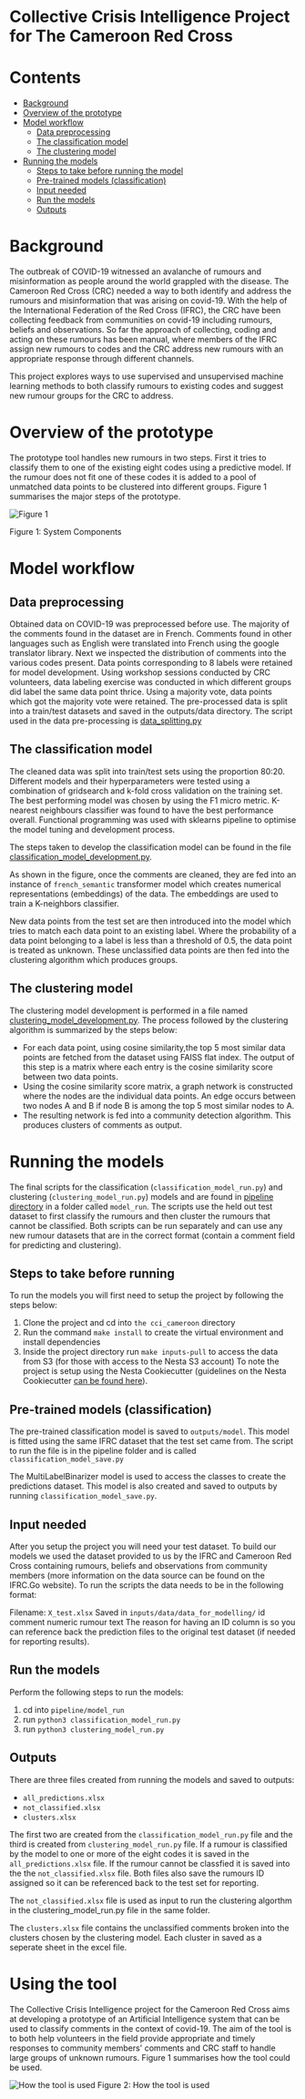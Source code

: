 <!-- #region -->

# Collective Crisis Intelligence Project for The Cameroon Red Cross

# Contents

- [Background](#background)
- [Overview of the prototype](#overview-of-the-prototype)
- [Model workflow](#model-workflow)
  - [Data preprocessing](#data-preprocessing)
  - [The classification model](#the-classification-model)
  - [The clustering model](#the-clustering-model)
- [Running the models](#running-the-models)
  - [Steps to take before running the model](#steps-to-take-before-running-the-model)
  - [Pre-trained models (classification)](<#pre-trained-models-(classification)>)
  - [Input needed](#input-needed)
  - [Run the models](#run-the-model)
  - [Outputs](#outputs)

# Background

The outbreak of COVID-19 witnessed an avalanche of rumours and misinformation as people around the world grappled with the disease. The Cameroon Red Cross (CRC) needed a way to both identify and address the rumours and misinformation that was arising on covid-19. With the help of the International Federation of the Red Cross (IFRC), the CRC have been collecting feedback from communities on covid-19 including rumours, beliefs and observations. So far the approach of collecting, coding and acting on these rumours has been manual, where members of the IFRC assign new rumours to codes and the CRC address new rumours with an appropriate response through different channels.

This project explores ways to use supervised and unsupervised machine learning methods to both classify rumours to existing codes and suggest new rumour groups for the CRC to address.

# Overview of the prototype

The prototype tool handles new rumours in two steps. First it tries to classify them to one of the existing eight codes using a predictive model. If the rumour does not fit one of these codes it is added to a pool of unmatched data points to be clustered into different groups. Figure 1 summarises the major steps of the prototype.

![Figure 1](outputs/figures/readme/overall_system.png)

Figure 1: System Components

<!-- #endregion -->

<!-- #region -->

# Model workflow

## Data preprocessing

Obtained data on COVID-19 was preprocessed before use. The majority of the comments found in the dataset are in French. Comments found in other languages such as English were translated into French using the google translator library. Next we inspected the distribution of comments into the various codes present. Data points corresponding to 8 labels were retained for model development. Using workshop sessions conducted by CRC volunteers, data labeling exercise was conducted in which different groups did label the same data point thrice. Using a majority vote, data points which got the majority vote were retained. The pre-processed data is split into a train/test datasets and saved in the outputs/data directory. The script used in the data pre-processing is [data_splitting.py](https://github.com/nestauk/cci_cameroon/blob/10_model_pipeline/cci_cameroon/pipeline/data_splitting.py)

## The classification model

The cleaned data was split into train/test sets using the proportion 80:20. Different models and their hyperparameters were tested using a combination of gridsearch and k-fold cross validation on the training set. The best performing model was chosen by using the F1 micro metric. K-nearest neighbours classifier was found to have the best performance overall. Functional programming was used with sklearns pipeline to optimise the model tuning and development process.

The steps taken to develop the classification model can be found in the file [classification_model_development.py](https://github.com/nestauk/cci_cameroon/tree/10_model_pipeline/cci_cameroon/analysis/model_development).

As shown in the figure, once the comments are cleaned, they are fed into an instance of `french_semantic` transformer model which creates numerical representations (embeddings) of the data. The embeddings are used to train a K-neighbors classifier.

New data points from the test set are then introduced into the model which tries to match each data point to an existing label. Where the probability of a data point belonging to a label is less than a threshold of 0.5, the data point is treated as unknown. These unclassified data points are then fed into the clustering algorithm which produces groups.

## The clustering model

The clustering model development is performed in a file named [clustering_model_development.py](https://github.com/nestauk/cci_cameroon/tree/10_model_pipeline/cci_cameroon/analysis/model_development). The process followed by the clustering algorithm is summarized by the steps below:

- For each data point, using cosine similarity,the top 5 most similar data points are fetched from the dataset using FAISS flat index. The output of this step is a matrix where each entry is the cosine similarity score between two data points.
- Using the cosine similarity score matrix, a graph network is constructed where the nodes are the individual data points. An edge occurs between two nodes A and B if node B is among the top 5 most similar nodes to A.
- The resulting network is fed into a community detection algorithm. This produces clusters of comments as output.
<!-- #endregion -->

# Running the models

The final scripts for the classification (`classification_model_run.py`) and clustering (`clustering_model_run.py`) models and are found in [pipeline directory](https://github.com/nestauk/cci_cameroon/tree/10_model_pipeline/cci_cameroon/pipeline/model_run) in a folder called `model_run`. The scripts use the held out test dataset to first classify the rumours and then cluster the rumours that cannot be classified. Both scripts can be run separately and can use any new rumour datasets that are in the correct format (contain a comment field for predicting and clustering).

## Steps to take before running

To run the models you will first need to setup the project by following the steps below:

1. Clone the project and cd into `the cci_cameroon` directory
2. Run the command `make install` to create the virtual environment and install dependencies
3. Inside the project directory run `make inputs-pull` to access the data from S3 (for those with access to the Nesta S3 account)
   To note the project is setup using the Nesta Cookiecutter (guidelines on the Nesta Cookiecutter [can be found here](https://nestauk.github.io/ds-cookiecutter/structure/)).

## Pre-trained models (classification)

The pre-trained classification model is saved to `outputs/model`. This model is fitted using the same IFRC dataset that the test set came from. The script to run the file is in the pipeline folder and is called `classification_model_save.py`

The MultiLabelBinarizer model is used to access the classes to create the predictions dataset. This model is also created and saved to outputs by running `classification_model_save.py`.

## Input needed

After you setup the project you will need your test dataset. To build our models we used the dataset provided to us by the IFRC and Cameroon Red Cross containing rumours, beliefs and observations from community members (more information on the data source can be found on the IFRC.Go website). To run the scripts the data needs to be in the following format:

Filename: `X_test.xlsx`
Saved in `inputs/data/data_for_modelling/`
id comment
numeric rumour text
The reason for having an ID column is so you can reference back the prediction files to the original test dataset (if needed for reporting results).

## Run the models

Perform the following steps to run the models:

1. cd into `pipeline/model_run`
2. run `python3 classification_model_run.py`
3. run `python3 clustering_model_run.py`

## Outputs

There are three files created from running the models and saved to outputs:

- `all_predictions.xlsx`
- `not_classified.xlsx`
- `clusters.xlsx`

The first two are created from the `classification_model_run.py` file and the third is created from `clustering_model_run.py` file. If a rumour is classified by the model to one or more of the eight codes it is saved in the `all_predictions.xlsx` file. If the rumour cannot be classfied it is saved into the the `not_classified.xlsx` file. Both files also save the rumours ID assigned so it can be referenced back to the test set for reporting.

The `not_classified.xlsx` file is used as input to run the clustering algorthm in the clustering_model_run.py file in the same folder.

The `clusters.xlsx` file contains the unclassified comments broken into the clusters chosen by the clustering model. Each cluster in saved as a seperate sheet in the excel file.

# Using the tool

The Collective Crisis Intelligence project for the Cameroon Red Cross aims at developing a prototype of an Artificial Intelligence system that can be used to classify comments in the context of covid-19. The aim of the tool is to both help volunteers in the field provide appropriate and timely responses to community members' comments and CRC staff to handle large groups of unknown rumours. Figure 1 summarises how the tool could be used.

![How the tool is used](outputs/figures/readme/tool_works.png)
Figure 2: How the tool is used
